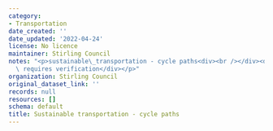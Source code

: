 ```yaml
---
category:
- Transportation
date_created: ''
date_updated: '2022-04-24'
license: No licence
maintainer: Stirling Council
notes: "<p>sustainable\_transportation - cycle paths<div><br /></div><div>this data\
  \ requires verification</div></p>"
organization: Stirling Council
original_dataset_link: ''
records: null
resources: []
schema: default
title: Sustainable transportation - cycle paths
---
```

